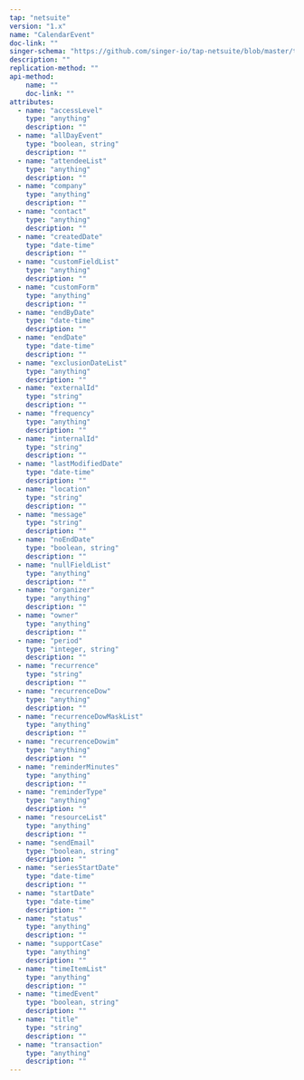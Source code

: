 ```yaml
---
tap: "netsuite"
version: "1.x"
name: "CalendarEvent"
doc-link: ""
singer-schema: "https://github.com/singer-io/tap-netsuite/blob/master/tap_netsuite/schemas/CalendarEvent.json"
description: ""
replication-method: ""
api-method:
    name: ""
    doc-link: ""
attributes:
  - name: "accessLevel"
    type: "anything"
    description: ""
  - name: "allDayEvent"
    type: "boolean, string"
    description: ""
  - name: "attendeeList"
    type: "anything"
    description: ""
  - name: "company"
    type: "anything"
    description: ""
  - name: "contact"
    type: "anything"
    description: ""
  - name: "createdDate"
    type: "date-time"
    description: ""
  - name: "customFieldList"
    type: "anything"
    description: ""
  - name: "customForm"
    type: "anything"
    description: ""
  - name: "endByDate"
    type: "date-time"
    description: ""
  - name: "endDate"
    type: "date-time"
    description: ""
  - name: "exclusionDateList"
    type: "anything"
    description: ""
  - name: "externalId"
    type: "string"
    description: ""
  - name: "frequency"
    type: "anything"
    description: ""
  - name: "internalId"
    type: "string"
    description: ""
  - name: "lastModifiedDate"
    type: "date-time"
    description: ""
  - name: "location"
    type: "string"
    description: ""
  - name: "message"
    type: "string"
    description: ""
  - name: "noEndDate"
    type: "boolean, string"
    description: ""
  - name: "nullFieldList"
    type: "anything"
    description: ""
  - name: "organizer"
    type: "anything"
    description: ""
  - name: "owner"
    type: "anything"
    description: ""
  - name: "period"
    type: "integer, string"
    description: ""
  - name: "recurrence"
    type: "string"
    description: ""
  - name: "recurrenceDow"
    type: "anything"
    description: ""
  - name: "recurrenceDowMaskList"
    type: "anything"
    description: ""
  - name: "recurrenceDowim"
    type: "anything"
    description: ""
  - name: "reminderMinutes"
    type: "anything"
    description: ""
  - name: "reminderType"
    type: "anything"
    description: ""
  - name: "resourceList"
    type: "anything"
    description: ""
  - name: "sendEmail"
    type: "boolean, string"
    description: ""
  - name: "seriesStartDate"
    type: "date-time"
    description: ""
  - name: "startDate"
    type: "date-time"
    description: ""
  - name: "status"
    type: "anything"
    description: ""
  - name: "supportCase"
    type: "anything"
    description: ""
  - name: "timeItemList"
    type: "anything"
    description: ""
  - name: "timedEvent"
    type: "boolean, string"
    description: ""
  - name: "title"
    type: "string"
    description: ""
  - name: "transaction"
    type: "anything"
    description: ""
---
```

